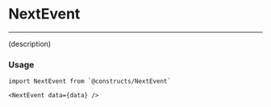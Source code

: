 # NextEvent

---

(description)

### Usage

```JS
import NextEvent from `@constructs/NextEvent`

<NextEvent data={data} />

```
